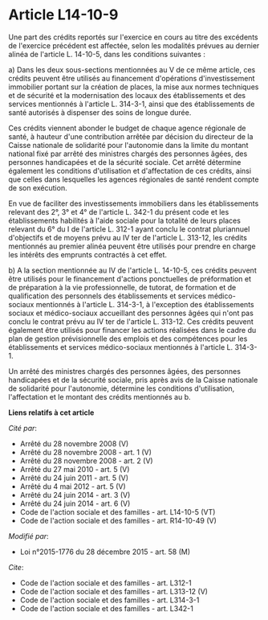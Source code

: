 # Article L14-10-9

Une part des crédits reportés sur l'exercice en cours au titre des excédents de l'exercice précédent est affectée, selon les
modalités prévues au dernier alinéa de l'article L. 14-10-5, dans les conditions suivantes : 

a) Dans les deux sous-sections mentionnées au V de ce même article, ces crédits peuvent être utilisés au financement
d'opérations d'investissement immobilier portant sur la création de places, la mise aux normes techniques et de sécurité et
la modernisation des locaux des établissements et des services mentionnés à l'article L. 314-3-1, ainsi que des
établissements de santé autorisés à dispenser des soins de longue durée. 

Ces crédits viennent abonder le budget de chaque agence régionale de santé, à hauteur d'une contribution arrêtée par décision
du directeur de la Caisse nationale de solidarité pour l'autonomie dans la limite du montant national fixé par arrêté des
ministres chargés des personnes âgées, des personnes handicapées et de la sécurité sociale. Cet arrêté détermine également
les conditions d'utilisation et d'affectation de ces crédits, ainsi que celles dans lesquelles les agences régionales de
santé rendent compte de son exécution. 

En vue de faciliter des investissements immobiliers dans les établissements relevant des 2°, 3° et 4° de l'article L. 342-1
du présent code et les établissements habilités à l'aide sociale pour la totalité de leurs places relevant du 6° du I de
l'article L. 312-1 ayant conclu le contrat pluriannuel d'objectifs et de moyens prévu au IV ter de l'article L. 313-12, les
crédits mentionnés au premier alinéa peuvent être utilisés pour prendre en charge les intérêts des emprunts contractés à cet
effet. 

b) A la section mentionnée au IV de l'article L. 14-10-5, ces crédits peuvent être utilisés pour le financement d'actions
ponctuelles de préformation et de préparation à la vie professionnelle, de tutorat, de formation et de qualification des
personnels des établissements et services médico-sociaux mentionnés à l'article L. 314-3-1, à l'exception des établissements
sociaux et médico-sociaux accueillant des personnes âgées qui n'ont pas conclu le contrat prévu au IV ter de l'article L.
313-12. Ces crédits peuvent également être utilisés pour financer les actions réalisées dans le cadre du plan de gestion
prévisionnelle des emplois et des compétences pour les établissements et services médico-sociaux mentionnés à l'article L.
314-3-1. 

Un arrêté des ministres chargés des personnes âgées, des personnes handicapées et de la sécurité sociale, pris après avis de
la Caisse nationale de solidarité pour l'autonomie, détermine les conditions d'utilisation, l'affectation et le montant des
crédits mentionnés au b.

**Liens relatifs à cet article**

_Cité par_:

  - Arrêté du 28 novembre 2008 (V)
  - Arrêté du 28 novembre 2008 - art. 1 (V)
  - Arrêté du 28 novembre 2008 - art. 2 (V)
  - Arrêté du 27 mai 2010 - art. 5 (V)
  - Arrêté du 24 juin 2011 - art. 5 (V)
  - Arrêté du 4 mai 2012 - art. 5 (V)
  - Arrêté du 24 juin 2014 - art. 3 (V)
  - Arrêté du 24 juin 2014 - art. 6 (V)
  - Code de l'action sociale et des familles - art. L14-10-5 (VT)
  - Code de l'action sociale et des familles - art. R14-10-49 (V)

_Modifié par_:

  - Loi n°2015-1776 du 28 décembre 2015 - art. 58 (M)

_Cite_:

  - Code de l'action sociale et des familles - art. L312-1
  - Code de l'action sociale et des familles - art. L313-12 (V)
  - Code de l'action sociale et des familles - art. L314-3-1
  - Code de l'action sociale et des familles - art. L342-1
